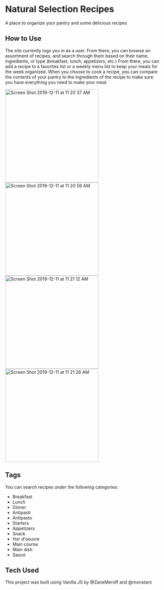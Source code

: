# Natural Selection Recipes

A place to organize your pantry and some delicious recipes
## How to Use 

The site currently logs you in as a user. From there, you can browse an assortment of recipes, and search through them based on their name, ingredients, or type (breakfast, lunch, appetizers, etc.)
From there, you can add a recipe to a favorites list or a weekly menu list to keep your meals for the week organized. 
When you choose to cook a recipe, you can compare the contents of your pantry to the ingredients of the recipe to make sure you have everything you need to make your meal. 

<img width="300" alt="Screen Shot 2019-12-11 at 11 20 37 AM" src="https://user-images.githubusercontent.com/32964891/70648551-8979d300-1c08-11ea-8c79-d2c96648a07a.png">
<img width="300" alt="Screen Shot 2019-12-11 at 11 20 59 AM" src="https://user-images.githubusercontent.com/32964891/70648552-8979d300-1c08-11ea-97b8-7f4e61ccea87.png">
<img width="300" alt="Screen Shot 2019-12-11 at 11 21 12 AM" src="https://user-images.githubusercontent.com/32964891/70648553-8979d300-1c08-11ea-9cb5-fddc5fdfa859.png">
<img width="300" alt="Screen Shot 2019-12-11 at 11 21 28 AM" src="https://user-images.githubusercontent.com/32964891/70648554-8979d300-1c08-11ea-875f-d3b92c39f74b.png">



## Tags

You can search recipes under the following categories:

- Breakfast
- Lunch
- Dinner
- Antipasti
- Antipasto
- Starters
- Appetizers
- Snack
- Hor d'oeuvre
- Main course
- Main dish
- Sauce

## Tech Used

This project was built using Vanilla JS by @ZaneMeroff and @monstaro


